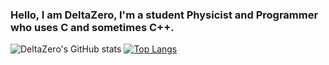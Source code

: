### Hello, I am DeltaZero, I'm a student Physicist and Programmer who uses C and sometimes C++.



![DeltaZero's GitHub stats](https://github-readme-stats.vercel.app/api?username=DeltaZeroDev&show_icons=true&theme=dark)
[![Top Langs](https://github-readme-stats.vercel.app/api/top-langs/?username=DeltaZeroDev&theme=dark)](https://github.com/anuraghazra/github-readme-stats)
